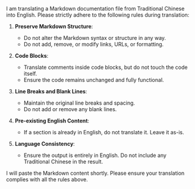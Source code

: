 I am translating a Markdown documentation file from Traditional Chinese into English.
Please strictly adhere to the following rules during translation:

1. **Preserve Markdown Structure**:
   - Do not alter the Markdown syntax or structure in any way.
   - Do not add, remove, or modify links, URLs, or formatting.

2. **Code Blocks**:
   - Translate comments inside code blocks, but do not touch the code itself.
   - Ensure the code remains unchanged and fully functional.

3. **Line Breaks and Blank Lines**:
   - Maintain the original line breaks and spacing.
   - Do not add or remove any blank lines.

4. **Pre-existing English Content**:
   - If a section is already in English, do not translate it. Leave it as-is.

5. **Language Consistency**:
   - Ensure the output is entirely in English. Do not include any Traditional Chinese in the result.

I will paste the Markdown content shortly. Please ensure your translation complies with all the rules above.